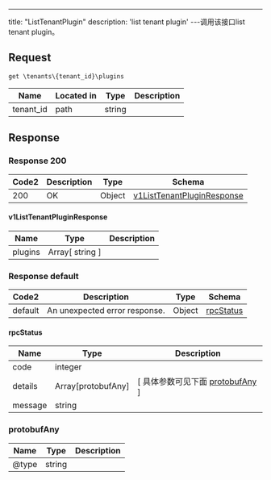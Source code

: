 ---
title: "ListTenantPlugin"
description: 'list tenant plugin'
---调用该接口list tenant plugin。



## Request


```
get \tenants\{tenant_id}\plugins
```

| Name | Located in | Type | Description | 
| ---- | ---------- | ----------- | ----------- | 
| tenant_id | path | string |  |  

## Response

### Response  200 
| Code2 | Description | Type | Schema |
| ---- | ----------- | ------ | ------ |
| 200 | OK | Object | [v1ListTenantPluginResponse](#v1ListTenantPluginResponse) |

#### v1ListTenantPluginResponse

| Name | Type | Description | 
| ---- | ---- | ----------- |        
| plugins | Array[ string ] |  |    



### Response  default 
| Code2 | Description | Type | Schema |
| ---- | ----------- | ------ | ------ |
| default | An unexpected error response. | Object | [rpcStatus](#rpcStatus) |

#### rpcStatus

| Name | Type | Description | 
| ---- | ---- | ----------- |     
| code | integer |  |          
| details | Array[protobufAny] |  [ 具体参数可见下面 [protobufAny](#protobufAny) ] |       
| message | string |  |   

### protobufAny
| Name | Type | Description | 
| ---- | ---- | ----------- |     
| @type | string |  |   



